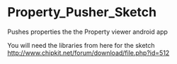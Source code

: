 Property_Pusher_Sketch
======================

Pushes properties the the Property viewer android app

You will need the libraries from here for the sketch http://www.chipkit.net/forum/download/file.php?id=512

